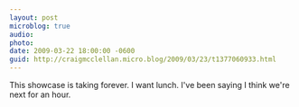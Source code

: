 ```yaml
---
layout: post
microblog: true
audio: 
photo: 
date: 2009-03-22 18:00:00 -0600
guid: http://craigmcclellan.micro.blog/2009/03/23/t1377060933.html
---
```

This showcase is taking forever. I want lunch. I've been saying I think we're next for an hour.
